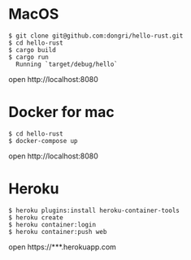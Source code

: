 # MacOS

```
$ git clone git@github.com:dongri/hello-rust.git
$ cd hello-rust
$ cargo build
$ cargo run
  Running `target/debug/hello`
```

open http://localhost:8080

# Docker for mac

```
$ cd hello-rust
$ docker-compose up
```

open http://localhost:8080

# Heroku

```
$ heroku plugins:install heroku-container-tools
$ heroku create
$ heroku container:login
$ heroku container:push web
```

open https://***.herokuapp.com
